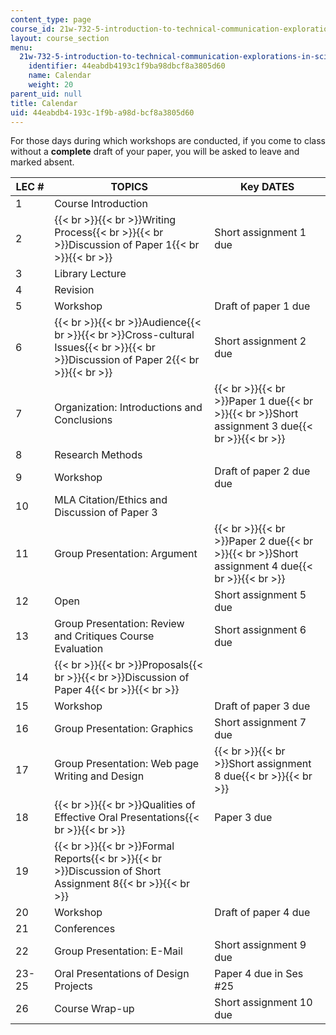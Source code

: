 ```yaml
---
content_type: page
course_id: 21w-732-5-introduction-to-technical-communication-explorations-in-scientific-and-technical-writing-fall-2006
layout: course_section
menu:
  21w-732-5-introduction-to-technical-communication-explorations-in-scientific-and-technical-writing-fall-2006:
    identifier: 44eabdb4193c1f9ba98dbcf8a3805d60
    name: Calendar
    weight: 20
parent_uid: null
title: Calendar
uid: 44eabdb4-193c-1f9b-a98d-bcf8a3805d60
---
```


For those days during which workshops are conducted, if you come to class without a **complete** draft of your paper, you will be asked to leave and marked absent.

| LEC # | TOPICS | Key DATES |
| --- | --- | --- |
| 1 | Course Introduction |   |
| 2 | {{< br >}}{{< br >}}Writing Process{{< br >}}{{< br >}}Discussion of Paper 1{{< br >}}{{< br >}} | Short assignment 1 due |
| 3 | Library Lecture |   |
| 4 | Revision |   |
| 5 | Workshop | Draft of paper 1 due |
| 6 | {{< br >}}{{< br >}}Audience{{< br >}}{{< br >}}Cross-cultural Issues{{< br >}}{{< br >}}Discussion of Paper 2{{< br >}}{{< br >}} | Short assignment 2 due |
| 7 | Organization: Introductions and Conclusions | {{< br >}}{{< br >}}Paper 1 due{{< br >}}{{< br >}}Short assignment 3 due{{< br >}}{{< br >}} |
| 8 | Research Methods |   |
| 9 | Workshop | Draft of paper 2 due due |
| 10 | MLA Citation/Ethics and Discussion of Paper 3 |   |
| 11 | Group Presentation: Argument | {{< br >}}{{< br >}}Paper 2 due{{< br >}}{{< br >}}Short assignment 4 due{{< br >}}{{< br >}} |
| 12 | Open | Short assignment 5 due |
| 13 | Group Presentation: Review and Critiques Course Evaluation | Short assignment 6 due |
| 14 | {{< br >}}{{< br >}}Proposals{{< br >}}{{< br >}}Discussion of Paper 4{{< br >}}{{< br >}} |   |
| 15 | Workshop | Draft of paper 3 due |
| 16 | Group Presentation: Graphics | Short assignment 7 due |
| 17 | Group Presentation: Web page Writing and Design | {{< br >}}{{< br >}}Short assignment 8 due{{< br >}}{{< br >}} |
| 18 | {{< br >}}{{< br >}}Qualities of Effective Oral Presentations{{< br >}}{{< br >}} | Paper 3 due |
| 19 | {{< br >}}{{< br >}}Formal Reports{{< br >}}{{< br >}}Discussion of Short Assignment 8{{< br >}}{{< br >}} |   |
| 20 | Workshop | Draft of paper 4 due |
| 21 | Conferences |   |
| 22 | Group Presentation: E-Mail | Short assignment 9 due |
| 23-25 | Oral Presentations of Design Projects | Paper 4 due in Ses #25 |
| 26 | Course Wrap-up | Short assignment 10 due
